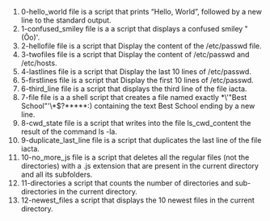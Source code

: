 1) 0-hello_world file is a script that prints “Hello, World”, followed by a new line to the standard output.
2) 1-confused_smiley file is a  a script that displays a confused smiley "(Ôo)'.
3) 2-hellofile file is a script that Display the content of the /etc/passwd file.
4) 3-twofiles file is a script that Display the content of /etc/passwd and /etc/hosts.
5) 4-lastlines file is a script that Display the last 10 lines of /etc/passwd.
6) 5-firstlines file is a script that Display the first 10 lines of /etc/passwd.
7) 6-third_line file is a script that displays the third line of the file iacta.
8) 7-file file is a a shell script that creates a file named exactly \*\\'"Best School"\'\\*$\?\*\*\*\*\*:) containing the text Best School ending by a new line.
9) 8-cwd_state file is a script that writes into the file ls_cwd_content the result of the command ls -la.
10) 9-duplicate_last_line file is a script that duplicates the last line of the file iacta.
11) 10-no_more_js file is a script that deletes all the regular files (not the directories) with a .js extension that are present in the current directory and all its subfolders.
12) 11-directories a script that counts the number of directories and sub-directories in the current directory.
13) 12-newest_files  a script that displays the 10 newest files in the current directory.
